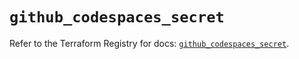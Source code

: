 # `github_codespaces_secret`

Refer to the Terraform Registry for docs: [`github_codespaces_secret`](https://registry.terraform.io/providers/integrations/github/6.7.5/docs/resources/codespaces_secret).
